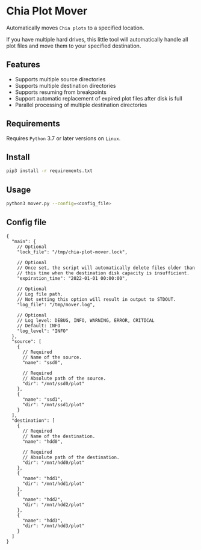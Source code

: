 # Chia Plot Mover

Automatically moves `Chia plots` to a specified location.

If you have multiple hard drives, this little tool will automatically handle all plot files and move them to your specified destination.

## Features

* Supports multiple source directories
* Supports multiple destination directories
* Supports resuming from breakpoints
* Support automatic replacement of expired plot files after disk is full
* Parallel processing of multiple destination directories

## Requirements

Requires `Python` 3.7 or later versions on `Linux`.

## Install

```bash
pip3 install -r requirements.txt
```

## Usage

```bash
python3 mover.py --config=<config_file>
```

## Config file

```json5
{
  "main": {
    // Optional
    "lock_file": "/tmp/chia-plot-mover.lock",
    
    // Optional
    // Once set, the script will automatically delete files older than
    // this time when the destination disk capacity is insufficient.
    "expiration_time": "2022-01-01 00:00:00",
    
    // Optional
    // Log file path.
    // Not setting this option will result in output to STDOUT.
    "log_file": "/tmp/mover.log",
    
    // Optional
    // Log level: DEBUG, INFO, WARNING, ERROR, CRITICAL
    // Default: INFO
    "log_level": "INFO"
  },
  "source": [
    {
      // Required
      // Name of the source.
      "name": "ssd0",
      
      // Required
      // Absolute path of the source.
      "dir": "/mnt/ssd0/plot"
    },
    {
      "name": "ssd1",
      "dir": "/mnt/ssd1/plot"
    }
  ],
  "destination": [
    {
      // Required
      // Name of the destination.
      "name": "hdd0",
      
      // Required
      // Absolute path of the destination.
      "dir": "/mnt/hdd0/plot"
    },
    {
      "name": "hdd1",
      "dir": "/mnt/hdd1/plot"
    },
    {
      "name": "hdd2",
      "dir": "/mnt/hdd2/plot"
    },
    {
      "name": "hdd3",
      "dir": "/mnt/hdd3/plot"
    }
  ]
}
```
